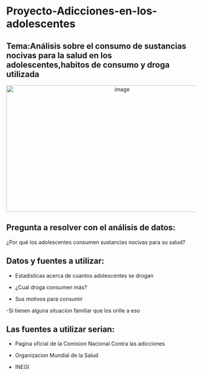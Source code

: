 # Proyecto-Adicciones-en-los-adolescentes
## Tema:Análisis sobre el consumo de sustancias nocivas para la salud en los adolescentes,habitos de consumo y droga utilizada

<p align="center">
<img width="600" height="337" alt="image" src="https://github.com/user-attachments/assets/9d55ca6a-e98b-4952-95b0-d98a2b574661" />

<p style="text-align: justify">
  
## Pregunta a resolver con el análisis de datos:
¿Por qué los adolescentes consumen sustancias nocivas para su salud?

<p style="text-align: justify">
  
## Datos y fuentes a utilizar:

<p style="text-align: justify">
  
- Estadisticas acerca de cuantos adolescentes se drogan

  
<p style="text-align: justify">
  
- ¿Cual droga consumen más?

  
<p style="text-align: justify">
  
- Sus motivos para consumir

  
<p style="text-align: justify">
  
-Si tienen alguna situacion familiar que los orille a eso

<p style="text-align: justify">
  
## Las fuentes a utilizar serian:

<p style="text-align: justify">
  
- Pagina oficial de la Comision Nacional Contra las adicciones
  
<p style="text-align: justify">
  
- Organizacion Mundial de la Salud
  
<p style="text-align: justify">
  
- INEGI

